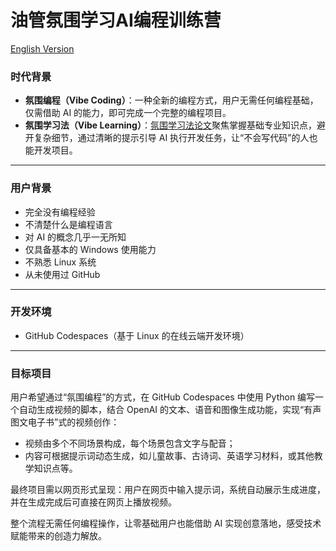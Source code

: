 # 油管氛围学习AI编程训练营

[English Version](README.md)

### **时代背景**

- **氛围编程（Vibe Coding）**：一种全新的编程方式，用户无需任何编程基础，仅需借助 AI 的能力，即可完成一个完整的编程项目。
- **氛围学习法（Vibe Learning）**：[氛围学习法论文](https://github.com/X-School-Academy/Vibe-Learning-Reseach/blob/main/README_zh_CN.md)聚焦掌握基础专业知识点，避开复杂细节，通过清晰的提示引导 AI 执行开发任务，让“不会写代码”的人也能开发项目。

---

### **用户背景**

- 完全没有编程经验  
- 不清楚什么是编程语言  
- 对 AI 的概念几乎一无所知  
- 仅具备基本的 Windows 使用能力  
- 不熟悉 Linux 系统  
- 从未使用过 GitHub  

---

### **开发环境**

- GitHub Codespaces（基于 Linux 的在线云端开发环境）

---

### **目标项目**

用户希望通过“氛围编程”的方式，在 GitHub Codespaces 中使用 Python 编写一个自动生成视频的脚本，结合 OpenAI 的文本、语音和图像生成功能，实现“有声图文电子书”式的视频创作：

- 视频由多个不同场景构成，每个场景包含文字与配音；  
- 内容可根据提示词动态生成，如儿童故事、古诗词、英语学习材料，或其他教学知识点等。

最终项目需以网页形式呈现：用户在网页中输入提示词，系统自动展示生成进度，并在生成完成后可直接在网页上播放视频。  

整个流程无需任何编程操作，让零基础用户也能借助 AI 实现创意落地，感受技术赋能带来的创造力解放。